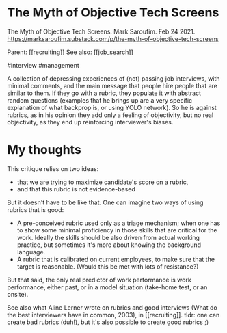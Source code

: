 # The Myth of Objective Tech Screens

The Myth of Objective Tech Screens. Mark Saroufim. Feb 24 2021.
https://marksaroufim.substack.com/p/the-myth-of-objective-tech-screens

Parent: [[recruiting]]
See also: [[job_search]]

#interview #management


A collection of depressing experiences of (not) passing job interviews, with minimal comments, and the main message that people hire people that are similar to them. If they go with a rubric, they populate it with abstract random questions (examples that he brings up are a very specific explanation of what backprop is, or using YOLO network). So he is against rubrics, as in his opinion they add only a feeling of objectivity, but no real objectivity, as they end up reinforcing interviewer's biases.

# My thoughts

This critique relies on two ideas: 
* that we are trying to maximize candidate's score on a rubric,
* and that this rubric is not evidence-based

But it doesn't have to be like that. One can imagine two ways of using rubrics that is good:
* A pre-conceived rubric used only as a triage mechanism; when one has to show some minimal proficiency in those skills that are critical for the work. Ideally the skills should be also driven from actual working practice, but sometimes it's more about knowing the background language.
* A rubric that is calibrated on current employees, to make sure that the target is reasonable. (Would this be met with lots of resistance?)

But that said, the only real predictor of work performance is work performance, either past, or in a model situation (take-home test, or an onsite).

See also what Aline Lerner wrote on rubrics and good interviews (What do the best interviewers have in common, 2003), in [[recruiting]]. tldr: one can create bad rubrics (duh!), but it's also possible to create good rubrics ;)